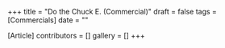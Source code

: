 +++
title = "Do the Chuck E. (Commercial)"
draft = false
tags = [Commercials]
date = ""

[Article]
contributors = []
gallery = []
+++